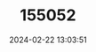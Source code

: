 ---
title: "155052"
category: "Dactyloptena gilberti"
draft: false
date: 2024-02-22 13:03:51
languages:
  English: ["Flathead Helmet Gurnard", "Flying Gurnard"]
---